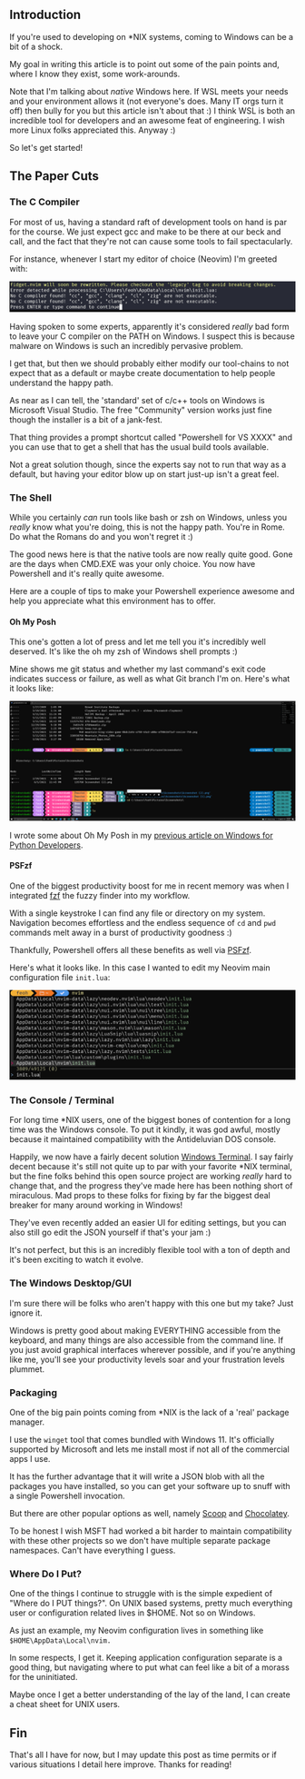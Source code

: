 <!--
.. title: Windows Papercuts for *NIX Developers
.. slug: windows-papercuts-for-nix-developers
.. date: 2023-07-04 13:42:31 UTC-04:00
.. tags: windows, python, neovim, compiler, powershell
.. category: geekery
.. link: 
.. description: Every Platform or Operating System Has Paper Cuts
.. type: text
-->

## Introduction

If you're used to developing on *NIX systems, coming to Windows can be a bit of
a shock.

My goal in writing this article is to point out some of the pain points and,
where I know they exist, some work-arounds.

Note that I'm talking about *native* Windows here. If WSL meets your needs and
your environment allows it (not everyone's does. Many IT orgs turn it off) then
bully for you but this article isn't about that :) I think WSL is both an
incredible tool for developers and an awesome feat of engineering. I wish more
Linux folks appreciated this. Anyway :)

So let's get started!

## The Paper Cuts

### The C Compiler

For most of us, having a standard raft of development tools on hand is par for
the course. We just expect gcc and make to be there at our beck and call, and
the fact that they're not can cause some tools to fail spectacularly.

For instance, whenever I start my editor of choice (Neovim) I'm greeted with:

![Neovim C Compiler Error on Windows](/images/windows_nvim_c_boom.png)

Having spoken to some experts, apparently it's considered *really* bad form to
leave your C compiler on the PATH on Windows. I suspect this is because malware
on Windows is such an incredibly pervasive problem.

I get that, but then we should probably either modify our tool-chains to not
expect that as a default or maybe create documentation to help people understand
the happy path.

As near as I can tell, the 'standard' set of c/c++ tools on Windows is Microsoft
Visual Studio. The free "Community" version works just fine though the installer
is a bit of a jank-fest.

That thing provides a prompt shortcut called "Powershell for VS XXXX" and you
can use that to get a shell that has the usual build tools available.

Not a great solution though, since the experts say not to run that way as a
default, but having your editor blow up on start just-up isn't a great feel.

### The Shell

While you certainly *can* run tools like bash or zsh on Windows, unless you
*really* know what you're doing, this is not the happy path. You're in Rome. Do
what the Romans do and you won't regret it :)

The good news here is that the native tools are now really quite good. Gone are
the days when CMD.EXE was your only choice. You now have Powershell and it's
really quite awesome.

Here are a couple of tips to make your Powershell experience awesome and help
you appreciate what this environment has to offer.

#### Oh My Posh

This one's gotten a lot of press and let me tell you it's incredibly well
deserved. It's like the oh my zsh of Windows shell prompts :)

Mine shows me git status and whether my last command's exit code indicates
success or failure, as well as what Git branch I'm on. Here's what it looks
like:

![What My Oh My Posh Prompt Looks Like](/images/OhMyPoshScreenshot.png)

I wrote some about Oh My Posh in my [previous article on Windows for Python
Developers](https://www.feoh.org/posts/getting_started_with_python_on_windows_2021_edition_push_the_easy_button.html).

#### PSFzf

One of the biggest productivity boost for me in recent memory was when I
integrated [fzf](https://github.com/junegunn/fzf) the fuzzy finder into my
workflow.

With a single keystroke I can find any file or directory on my system.
Navigation becomes effortless and the endless sequence of `cd` and `pwd` commands
melt away in a burst of productivity goodness :)

Thankfully, Powershell offers all these benefits as well via
[PSFzf](https://github.com/kelleyma49/PSFzf).

Here's what it looks like. In this case I wanted to edit my Neovim main
configuration file `init.lua`:

![Edit my init.lua file](/images/psfzf.png)

### The Console / Terminal

For long time *NIX users, one of the biggest bones of contention for a
long time was the Windows console. To put it kindly, it was god awful, mostly
because it maintained compatibility with the Antideluvian DOS console.

Happily, we now have a fairly decent solution [Windows
Terminal](https://github.com/microsoft/terminal). I say fairly decent because
it's still not quite up to par with your favorite *NIX terminal, but the fine
folks behind this open source project are working *really* hard to change that,
and the progress they've made here has been nothing short of miraculous. Mad
props to these folks for fixing by far the biggest deal breaker for many around
working in Windows!

They've even recently added an easier UI for editing settings, but you can also
still go edit the JSON yourself if that's your jam :)

It's not perfect, but this is an incredibly flexible tool with a ton of depth
and it's been exciting to watch it evolve.

### The Windows Desktop/GUI

I'm sure there will be folks who aren't happy with this one but my take? Just
ignore it.

Windows is pretty good about making EVERYTHING accessible from the keyboard, and
many things are also accessible from the command line. If you just avoid
graphical interfaces wherever possible, and if you're anything like me, you'll
see your productivity levels soar and your frustration levels plummet.

### Packaging

One of the big pain points coming from *NIX is the lack of a 'real' package
manager.

I use the `winget` tool that comes bundled with Windows 11. It's officially
supported by Microsoft and lets me install most if not all of the commercial
apps I use.

It has the further advantage that it will write a JSON blob with all the
packages you have installed, so you can get your software up to snuff with a
single Powershell invocation.

But there are other popular options as well, namely
[Scoop](https://github.com/ScoopInstaller/Scoop) and
[Chocolatey](https://chocolatey.org/).

To be honest I wish MSFT had worked a bit harder to maintain compatibility with
these other projects so we don't have multiple separate package namespaces.
Can't have everything I guess.

### Where Do I Put?

One of the things I continue to struggle with is the simple expedient of "Where
do I PUT things?". On UNIX based systems, pretty much everything user or
configuration related lives in $HOME. Not so on Windows.

As just an example, my Neovim configuration lives in something like
`$HOME\AppData\Local\nvim.`

In some respects, I get it. Keeping application configuration separate is a good
thing, but navigating where to put what can feel like a bit of a morass for the
uninitiated.

Maybe once I get a better understanding of the lay of the land, I can create a
cheat sheet for UNIX users.

## Fin

That's all I have for now, but I may update this post as time permits or if
various situations I detail here improve. Thanks for reading!
